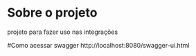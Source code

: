 # Sobre o projeto
 
projeto para fazer uso nas integrações

#Como acessar swagger
http://localhost:8080/swagger-ui.html